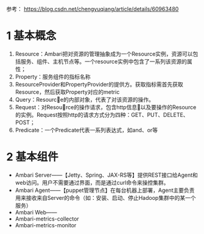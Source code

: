 参考：
https://blog.csdn.net/chengyuqiang/article/details/60963480


# 1 基本概念

1. Resource：Ambari把对资源的管理抽象成为一个Resource实例，资源可以包括服务、组件、主机节点等。一个resource实例中包含了一系列该资源的属性；
2. Property：服务组件的指标名称
3. ResourceProvider和PropertyProvider的提供方。获取指标需首先获取Resource，然后获取Property对应的metric
4. Query：Resource的内部对象，代表了对该资源的操作。
5. Request：对Resource的操作请求，包含http信息以及要操作的Resource的实例。Request按照http的请求方式分为四种：GET、PUT、DELETE、POST；
6. Predicate：一个Predicate代表一系列表达式，如and、or等


# 2 基本组件

- Ambari Server——【Jetty、Spring、JAX-RS等】提供REST接口给Agent和web访问。用户不需要通过界面，而是通过curl命令来操控集群。
- Ambari Agent——【puppet管理节点】在每台机器上部署，Agent主要负责用来接收来自Server的命令（如：安装、启动、停止Hadoop集群中的某一个服务）
- Ambari Web——
- Ambari-metrics-collector
- Ambari-metrics-monitor 
































